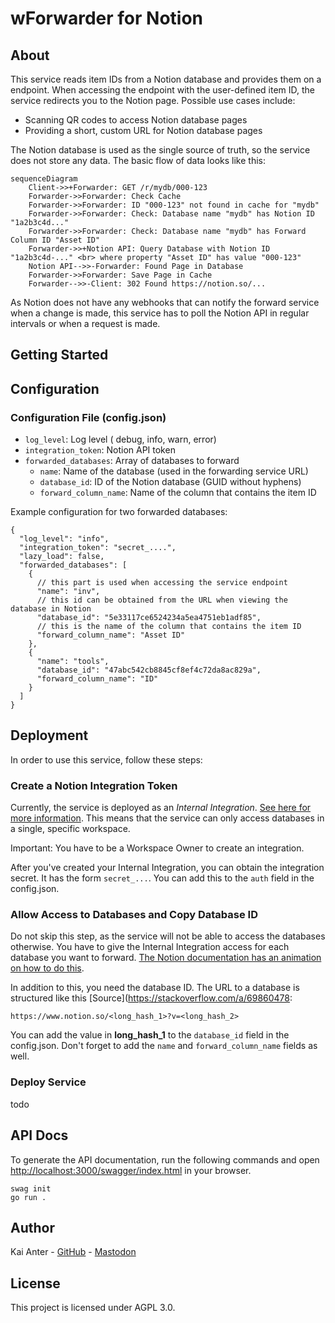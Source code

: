 # wForwarder for Notion

## About

This service reads item IDs from a Notion database and provides them on a endpoint. When accessing the endpoint with the
user-defined item ID, the service redirects you to the Notion page. Possible use cases include:

- Scanning QR codes to access Notion database pages
- Providing a short, custom URL for Notion database pages

The Notion database is used as the single source of truth, so the service does not store any data. The basic flow of
data looks like this:

```mermaid
sequenceDiagram
    Client->>+Forwarder: GET /r/mydb/000-123
    Forwarder->>Forwarder: Check Cache
    Forwarder->>Forwarder: ID "000-123" not found in cache for "mydb"
    Forwarder->>Forwarder: Check: Database name "mydb" has Notion ID "1a2b3c4d..."
    Forwarder->>Forwarder: Check: Database name "mydb" has Forward Column ID "Asset ID"
    Forwarder->>+Notion API: Query Database with Notion ID "1a2b3c4d-..." <br> where property "Asset ID" has value "000-123"
    Notion API-->>-Forwarder: Found Page in Database
    Forwarder->>Forwarder: Save Page in Cache
    Forwarder-->>-Client: 302 Found https://notion.so/...
```

As Notion does not have any webhooks that can notify the forward service when a change is made, this service has to poll
the Notion API in regular intervals or when a request is made.

## Getting Started

## Configuration

### Configuration File (config.json)

- `log_level`: Log level ( debug, info, warn, error)
- `integration_token`: Notion API token
- `forwarded_databases`: Array of databases to forward
    - `name`: Name of the database (used in the forwarding service URL)
    - `database_id`: ID of the Notion database (GUID without hyphens)
    - `forward_column_name`: Name of the column that contains the item ID

Example configuration for two forwarded databases:

```json5
{
  "log_level": "info",
  "integration_token": "secret_....",
  "lazy_load": false,
  "forwarded_databases": [
    {
      // this part is used when accessing the service endpoint
      "name": "inv",
      // this id can be obtained from the URL when viewing the database in Notion
      "database_id": "5e33117ce6524234a5ea4751eb1adf85",
      // this is the name of the column that contains the item ID
      "forward_column_name": "Asset ID"
    },
    {
      "name": "tools",
      "database_id": "47abc542cb8845cf8ef4c72da8ac829a",
      "forward_column_name": "ID"
    }
  ]
}
```

## Deployment

In order to use this service, follow these steps:

### Create a Notion Integration Token

Currently, the service is deployed as an *Internal
Integration*. [See here for more information](https://developers.notion.com/docs/getting-started#internal-integrations).
This means that the service can only access databases in a single, specific workspace.

Important: You have to be a Workspace Owner to create an integration.

After you've created your Internal Integration, you can obtain the integration secret. It has the form `secret_...`. You
can add this to the `auth` field in the config.json.

### Allow Access to Databases and Copy Database ID

Do not skip this step, as the service will not be able to access the databases otherwise. You have to give the Internal
Integration access for each database you want to forward.
[The Notion documentation has an animation on how to do this](https://developers.notion.com/docs/create-a-notion-integration#give-your-integration-page-permissions).

In addition to this, you need the database ID. The URL to a database is structured like this [Source](https://stackoverflow.com/a/69860478:

```plain
https://www.notion.so/<long_hash_1>?v=<long_hash_2>
```

You can add the value in **long_hash_1** to the `database_id` field in the config.json. Don't forget to add the `name`
and `forward_column_name` fields as well.

### Deploy Service

todo

## API Docs

To generate the API documentation, run the following commands and
open [http://localhost:3000/swagger/index.html](http://localhost:3000/swagger/index.html) in your browser.

```shell
swag init
go run .
```

## Author

Kai Anter - [GitHub](https://github.com/Tanikai) - [Mastodon](https://hachyderm.io/@Tanikai)

## License

This project is licensed under AGPL 3.0.
